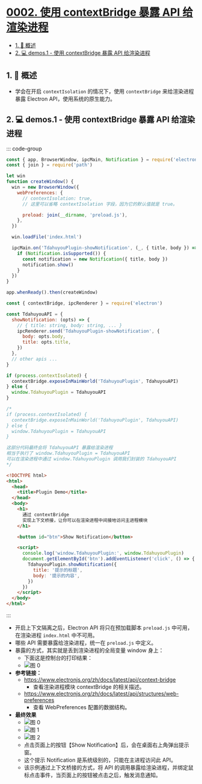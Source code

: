 # [0002. 使用 contextBridge 暴露 API 给渲染进程](https://github.com/tnotesjs/TNotes.electron/tree/main/notes/0002.%20%E4%BD%BF%E7%94%A8%20contextBridge%20%E6%9A%B4%E9%9C%B2%20API%20%E7%BB%99%E6%B8%B2%E6%9F%93%E8%BF%9B%E7%A8%8B)

<!-- region:toc -->

- [1. 📝 概述](#1--概述)
- [2. 💻 demos.1 - 使用 contextBridge 暴露 API 给渲染进程](#2--demos1---使用-contextbridge-暴露-api-给渲染进程)

<!-- endregion:toc -->

## 1. 📝 概述

- 学会在开启 `contextIsolation` 的情况下，使用 `contextBridge` 来给渲染进程暴露 Electron API，使用系统的原生能力。

## 2. 💻 demos.1 - 使用 contextBridge 暴露 API 给渲染进程

::: code-group

```javascript [index.js] {11}
const { app, BrowserWindow, ipcMain, Notification } = require('electron')
const { join } = require('path')

let win
function createWindow() {
  win = new BrowserWindow({
    webPreferences: {
      // contextIsolation: true,
      // 这里可以省略 contextIsolation 字段，因为它的默认值就是 true。

      preload: join(__dirname, 'preload.js'),
    },
  })

  win.loadFile('index.html')

  ipcMain.on('TdahuyouPlugin-showNotification', (_, { title, body }) => {
    if (Notification.isSupported()) {
      const notification = new Notification({ title, body })
      notification.show()
    }
  })
}

app.whenReady().then(createWindow)
```

```javascript [preload.js] {14-18}
const { contextBridge, ipcRenderer } = require('electron')

const TdahuyouAPI = {
  showNotification: (opts) => {
    // { title: string, body: string, ... }
    ipcRenderer.send('TdahuyouPlugin-showNotification', {
      body: opts.body,
      title: opts.title,
    })
  },
  // other apis ...
}

if (process.contextIsolated) {
  contextBridge.exposeInMainWorld('TdahuyouPlugin', TdahuyouAPI)
} else {
  window.TdahuyouPlugin = TdahuyouAPI
}

/* 
if (process.contextIsolated) {
  contextBridge.exposeInMainWorld('TdahuyouPlugin', TdahuyouAPI)
} else {
  window.TdahuyouPlugin = TdahuyouAPI
}

这部分代码最终会将 TdahuyouAPI 暴露给渲染进程
相当于执行了 window.TdahuyouPlugin = TdahuyouAPI
可以在渲染进程中通过 window.TdahuyouPlugin 调用我们封装的 TdahuyouAPI
*/
```

```html [index.html] {17-20}
<!DOCTYPE html>
<html>
  <head>
    <title>Plugin Demo</title>
  </head>
  <body>
    <h1>
      通过 contextBridge
      实现上下文桥接，让你可以在渲染进程中间接地访问主进程模块
    </h1>

    <button id="btn">Show Notification</button>

    <script>
      console.log('window.TdahuyouPlugin:', window.TdahuyouPlugin)
      document.getElementById('btn').addEventListener('click', () => {
        TdahuyouPlugin.showNotification({
          title: '提示的标题',
          body: '提示的内容',
        })
      })
    </script>
  </body>
</html>
```

:::

- 开启上下文隔离之后，Electron API 将只在预加载脚本 `preload.js` 中可用，在渲染进程 `index.html` 中不可用。
- 哪些 API 需要暴露给渲染进程，统一在 `preload.js` 中定义。
- 暴露的方式，其实就是丢到渲染进程的全局变量 window 身上：
  - 下面这是控制台的打印结果：
  - ![图 0](https://cdn.jsdelivr.net/gh/tnotesjs/imgs@main/2025-05-03-08-23-14.png)
- **参考链接：**
  - https://www.electronjs.org/zh/docs/latest/api/context-bridge
    - 查看渲染进程模块 contextBridge 的相关描述。
  - https://www.electronjs.org/zh/docs/latest/api/structures/web-preferences
    - 查看 WebPreferences 配置的数据结构。
- **最终效果**
  - ![图 0](https://cdn.jsdelivr.net/gh/tnotesjs/imgs@main/2025-05-03-08-23-14.png)
  - ![图 1](https://cdn.jsdelivr.net/gh/tnotesjs/imgs@main/2025-05-03-08-23-46.png)
  - ![图 2](https://cdn.jsdelivr.net/gh/tnotesjs/imgs@main/2025-05-03-08-23-56.png)
  - 点击页面上的按钮【Show Notification】后，会在桌面右上角弹出提示窗。
  - 这个提示 Notification 是系统级别的，只能在主进程访问此 API。
  - 该示例通过上下文桥接的方式，将 API 的调用暴露给渲染进程，并绑定鼠标点击事件，当页面上的按钮被点击之后，触发消息通知。
